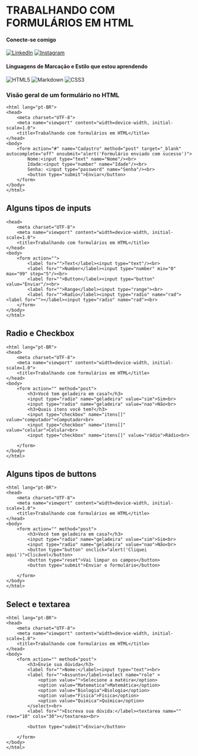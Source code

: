 # TRABALHANDO COM FORMULÁRIOS EM HTML
#### Conecte-se comigo
[![LinkedIn](https://img.shields.io/badge/LinkedIn-0077B5?style=for-the-badge&logo=linkedin&logoColor=white)](https://www.linkedin.com/in/isadora-mendes-3b8605336/)
[![Instagram](https://img.shields.io/badge/-Instagram-%23E4405F?style=for-the-badge&logo=instagram&logoColor=white)](https://www.instagram.com/neves_azure/)

#### Linguagens de Marcação e Estilo que estou aprendendo
![HTML5](https://img.shields.io/badge/HTML5-E34F26?style=for-the-badge&logo=html5&logoColor=white)
![Markdown](https://img.shields.io/badge/Markdown-000?style=for-the-badge&logo=markdown)
![CSS3](https://img.shields.io/badge/CSS3-1572B6?style=for-the-badge&logo=css3&logoColor=white)

### Visão geral de um formulário no HTML

```
<html lang="pt-BR">
<head>
    <meta charset="UTF-8">
    <meta name="viewport" content="width=device-width, initial-scale=1.0">
    <title>Trabalhando com formulários em HTML</title>
</head>
<body>
    <form action="#" name="Cadastro" method="post" target="_blank" autocomplete="off" onsubmit="alert('Formulário enviado com sucesso')">
        Nome:<input type="text" name="Nome"/><br>
        Idade:<input type="number" name="Idade"/><br>
        Senha: <input type="password" name="Senha"/><br>
        <button type="submit">Enviar</button>
    </form>
</body>
</html>
```
## Alguns tipos de inputs
```
<head>
    <meta charset="UTF-8">
    <meta name="viewport" content="width=device-width, initial-scale=1.0">
    <title>Trabalhando com formulários em HTML</title>
</head>
<body>
    <form action="">
        <label for="">Text</label><input type="text"/><br>
        <label for="">Number</label><input type="number" min="0" max="99" step="5"/><br>
        <label for="">Button</label><input type="button" value="Enviar"/><br>
        <label for="">Range</label><input type="range"><br>
        <label for="">Radio</label><input type="radio" name="rad"><label for=""></label><input type="radio" name="rad"><br>
    </form>
</body>
</html>
```
## Radio e Checkbox
```
<html lang="pt-BR">
<head>
    <meta charset="UTF-8">
    <meta name="viewport" content="width=device-width, initial-scale=1.0">
    <title>Trabalhando com formulários em HTML</title>
</head>
<body>
    <form action="" method="post">
        <h3>Você tem geladeira em casa?</h3>
        <input type="radio" name="geladeira" value="sim">Sim<br>
        <input type="radio" name="geladeira" value="nao">Não<br>
        <h3>Quais itens você tem?</h3>
        <input type="checkbox" name="itens[]" value="computador">Computador<br>
        <input type="checkbox" name="itens[]" value="celular">Celular<br>
        <input type="checkbox" name="itens[]" value="rádio">Rádio<br>

    </form>
</body>
</html>
```
## Alguns tipos de buttons
```
<html lang="pt-BR">
<head>
    <meta charset="UTF-8">
    <meta name="viewport" content="width=device-width, initial-scale=1.0">
    <title>Trabalhando com formulários em HTML</title>
</head>
<body>
    <form action="" method="post">
        <h3>Você tem geladeira em casa?</h3>
        <input type="radio" name="geladeira" value="sim">Sim<br>
        <input type="radio" name="geladeira" value="nao">Não<br>
        <button type="button" onclick="alert('Cliquei aqui')">Clicável</button>
        <button type="reset">Vai limpar os campos</button>
        <button type="submit">Enviar o formulário</button>

    </form>
</body>
</html>
```
## Select e textarea
```
<html lang="pt-BR">
<head>
    <meta charset="UTF-8">
    <meta name="viewport" content="width=device-width, initial-scale=1.0">
    <title>Trabalhando com formulários em HTML</title>
</head>
<body>
    <form action="" method="post">
        <h3>Envie sua dúvida</h3>
        <label for="">Nome:</label><input type="text"><br>
        <label for="">Assunto</label><select name="role" >
            <option value="">Selecione a matéira</option>
            <option value="Matematica">Matemática</option>
            <option value="Biologia">Biologia</option>
            <option value="Fisica">Física</option>
            <option value="Quimica">Química</option>
        </select><br>
        <label for="">Escreva sua dúvida:</label><textarea name="" rows="10" cols="30"></textarea><br>

        <button type="submit">Enviar</button>

    </form>
</body>
</html>
```
